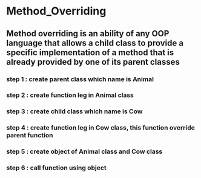 # Method_Overriding

## Method overriding is an ability of any OOP language that allows a child class to provide a specific implementation of a method that is already provided by one of its parent classes

### step 1 : create parent class which name is Animal

### step 2 : create function leg in Animal class

### step 3 : create child class which name is Cow

### step 4 : create function leg in Cow class, this function override parent function

### step 5 : create object of Animal class and Cow class

### step 6 : call function using object
